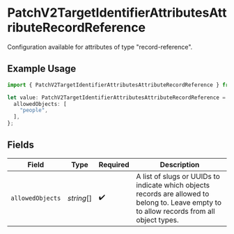 # PatchV2TargetIdentifierAttributesAttributeRecordReference

Configuration available for attributes of type "record-reference".

## Example Usage

```typescript
import { PatchV2TargetIdentifierAttributesAttributeRecordReference } from "attio-js/models/operations/patchv2targetidentifierattributesattribute.js";

let value: PatchV2TargetIdentifierAttributesAttributeRecordReference = {
  allowedObjects: [
    "people",
  ],
};
```

## Fields

| Field                                                                                                                                       | Type                                                                                                                                        | Required                                                                                                                                    | Description                                                                                                                                 |
| ------------------------------------------------------------------------------------------------------------------------------------------- | ------------------------------------------------------------------------------------------------------------------------------------------- | ------------------------------------------------------------------------------------------------------------------------------------------- | ------------------------------------------------------------------------------------------------------------------------------------------- |
| `allowedObjects`                                                                                                                            | *string*[]                                                                                                                                  | :heavy_check_mark:                                                                                                                          | A list of slugs or UUIDs to indicate which objects records are allowed to belong to. Leave empty to to allow records from all object types. |